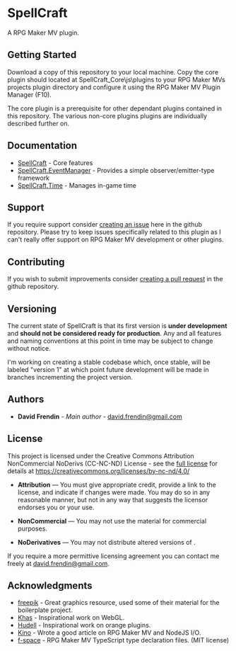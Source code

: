 # SpellCraft

A RPG Maker MV plugin.

## Getting Started

Download a copy of this repository to your local machine. Copy the core plugin should located at SpellCraft_Core\js\plugins to your RPG Maker MVs projects plugin directory and configure it using the RPG Maker MV Plugin Manager (F10).

The core plugin is a prerequisite for other dependant plugins contained in this repository. The various non-core plugins plugins are individually described further on.

## Documentation

* [SpellCraft](docs/core/SpellCraft.md) - Core features
* [SpellCraft.EventManager](docs/core/EventManager.md) - Provides a simple observer/emitter-type framework
* [SpellCraft.Time](docs/core/Time.md) - Manages in-game time

## Support

If you require support consider [creating an issue](https://github.com/dfrendin/SpellCraft/issues) here in the github repository. Please try to keep issues specifically related to this plugin as I can't really offer support on RPG Maker MV development or other plugins.

## Contributing

If you wish to submit improvements consider [creating a pull request](https://github.com/dfrendin/SpellCraft/pulls) in the github repository.

## Versioning

The current state of SpellCraft is that its first version is **under development** and **should not be considered ready for production**. Any and all features and naming conventions at this point in time may be subject to change without notice.

I'm working on creating a stable codebase which, once stable, will be labeled "version 1" at which point future development will be made in branches incrementing the project version.

## Authors

* **David Frendin** - *Main author* - david.frendin@gmail.com

## License

This project is licensed under the Creative Commons Attribution NonCommercial NoDerivs (CC-NC-ND) License - see the [full license](https://creativecommons.org/licenses/by-nc-nd/4.0/) for details at https://creativecommons.org/licenses/by-nc-nd/4.0/

* **Attribution** — You must give appropriate credit, provide a link to the license, and indicate if changes were made. You may do so in any reasonable manner, but not in any way that suggests the licensor endorses you or your use.

* **NonCommercial** — You may not use the material for commercial purposes.

* **NoDerivatives** — You may not distribute altered versions of  .

If you require a more permittive licensing agreement you can contact me freely at david.frendin@gmail.com.

## Acknowledgments

* [freepik](https://www.freepik.com/free-photos-vectors/design) - Great graphics resource, used some of their material for the boilerplate project.
* [Khas](http://arcthunder.blogspot.com/) - Inspirational work on WebGL.
* [Hudell](https://tropicalpuppy.com/) - Inspirational work on orange plugins.
* [Kino](https://forums.rpgmakerweb.com/index.php?threads/rpgmakermv-node-js-part-1-reading-and-writing-files.80140/) - Wrote a good article on RPG Maker MV and NodeJS I/O.
* [f-space](https://github.com/f-space/RPGMakerMVTypings) - RPG Maker MV TypeScript type declaration files. (MIT license)